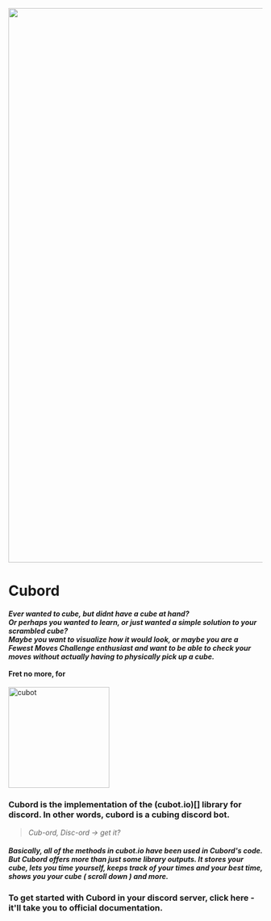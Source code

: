 

<p align="center">
  <img width="1100" src="https://cdn.discordapp.com/attachments/812010489248088088/866530400582762506/finalcover.png" alt="cubot">
</p>

# Cubord
#### *Ever wanted to cube, but didnt have a cube at hand? <br> Or perhaps you wanted to learn, or just wanted a simple solution to your scrambled cube? <br> Maybe you want to visualize how it would look, or maybe you are a Fewest Moves Challenge enthusiast and want to be able to check your moves without actually having to physically pick up a cube.* <br><br>  Fret no more, for
<p align="left">
  <img width="200" src="https://cdn.discordapp.com/attachments/812010489248088088/867844971533303838/unknown.png" alt="cubot">
</p>

### Cubord is the implementation of the (cubot.io)[] library for discord. In other words, cubord is a cubing discord bot. <br> 
> *Cub-ord, Disc-ord -> get it?* <br> 

##### Basically, all of the methods in cubot.io have been used in Cubord's code. But Cubord offers more than just some library outputs. It stores your cube, lets you time yourself, keeps track of your times and your best time, shows you your cube ( scroll down ) and more. 

### To get started with Cubord in your discord server, click here - it'll take you to official documentation. 


